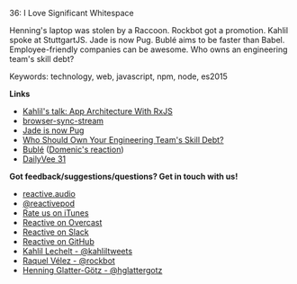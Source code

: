 36: I Love Significant Whitespace

Henning's laptop was stolen by a Raccoon. Rockbot got a promotion. Kahlil spoke at StuttgartJS. Jade is now Pug. Bublé aims to be faster than Babel. Employee-friendly companies can be awesome. Who owns an engineering team's skill debt?

Keywords: technology, web, javascript, npm, node, es2015

**Links**

 - [Kahlil's talk: App Architecture With RxJS](https://slidr.io/kahlil/app-architecture-with-rxjs#1)
 - [browser-sync-stream](https://github.com/mafintosh/browser-sync-stream)
 - [Jade is now Pug](https://github.com/pugjs/pug/issues/2184)
 - [Who Should Own Your Engineering Team's Skill Debt?](https://medium.com/@orenellenbogen/who-should-own-your-engineering-team-s-skill-debt-3c3f07bbefe9#.ihoso2se6)
 - [Bublé](https://buble.surge.sh/guide/) ([Domenic's reaction](https://twitter.com/domenic/status/721796970197684224))
 - [DailyVee 31](https://www.youtube.com/watch?v=ojvA0RcyrPs&list=PLfA33-E9P7FA-A72QKBw3noWuQbaVXqSD&index=2)

**Got feedback/suggestions/questions? Get in touch with us!**

 - [reactive.audio](http://reactive.audio)
 - [@reactivepod](https://twitter.com/reactivepod)
 - [Rate us on iTunes](https://itunes.apple.com/us/podcast/reactive/id1020286000)
 - [Reactive on Overcast](https://overcast.fm/itunes1020286000/reactive)
 - [Reactive on Slack](https://reactive-slack.herokuapp.com/)
 - [Reactive on GitHub](https://github.com/reactivepod)
 - [Kahlil Lechelt - @kahliltweets](https://twitter.com/kahliltweets)
 - [Raquel Vélez - @rockbot](https://twitter.com/rockbot)
 - [Henning Glatter-Götz - @hglattergotz](https://twitter.com/hglattergotz)
